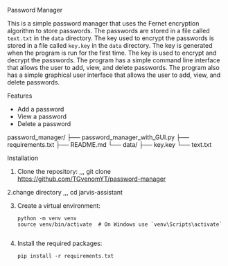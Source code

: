 Password Manager

This is a simple password manager that uses the Fernet encryption algorithm to store passwords. The passwords are stored in a file called `text.txt` in the `data` directory. The key used to encrypt the passwords is stored in a file called `key.key` in the `data` directory. The key is generated when the program is run for the first time. The key is used to encrypt and decrypt the passwords. The program has a simple command line interface that allows the user to add, view, and delete passwords. The program also has a simple graphical user interface that allows the user to 
add, view, and delete passwords.

Features
- Add a password
- View a password
- Delete a password

password_manager/
├── password_manager_with_GUI.py
├── requirements.txt
├── README.md
└── data/
    ├── key.key
    └── text.txt

Installation

1. Clone the repository:
,,,
git clone https://github.com/TGvenomYT/password-manager
 
2.change directory
,,,
cd jarvis-assistant
   

3. Create a virtual environment:
   ```
   python -m venv venv
   source venv/bin/activate  # On Windows use `venv\Scripts\activate`
   

4. Install the required packages:
   ```
   pip install -r requirements.txt
   ```


